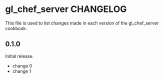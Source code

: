 # gl_chef_server CHANGELOG

This file is used to list changes made in each version of the gl_chef_server cookbook.

## 0.1.0

Initial release.

- change 0
- change 1
